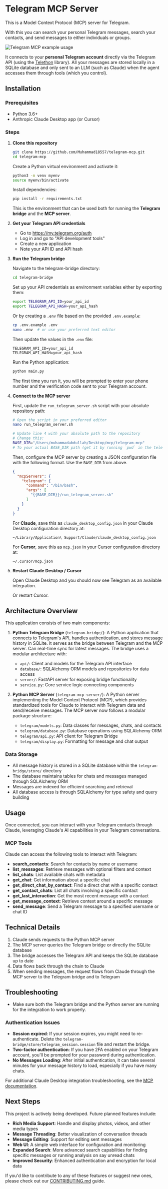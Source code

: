 # Telegram MCP Server

This is a Model Context Protocol (MCP) server for Telegram.

With this you can search your personal Telegram messages, search your contacts, and send messages to either individuals or groups.

![Telegram MCP example usage](example-use-2.png)

It connects to your **personal Telegram account** directly via the Telegram API (using the [Telethon](https://github.com/LonamiWebs/Telethon) library). All your messages are stored locally in a SQLite database and only sent to an LLM (such as Claude) when the agent accesses them through tools (which you control).

## Installation

### Prerequisites

- Python 3.6+
- Anthropic Claude Desktop app (or Cursor)

### Steps

1. **Clone this repository**

   ```bash
   git clone https://github.com/Muhammad18557/telegram-mcp.git
   cd telegram-mcp
   ```
   Create a Python virtual environment and activate it:
   ```bash
   python3 -m venv myenv
   source myenv/bin/activate
   ```
   Install dependencies:
   ```bash
   pip install -r requirements.txt
   ```

   This is the environment that can be used both for running the **Telegram bridge** and the **MCP server**.


2. **Get your Telegram API credentials**

   - Go to https://my.telegram.org/auth
   - Log in and go to "API development tools"
   - Create a new application
   - Note your API ID and API hash

3. **Run the Telegram bridge**

   Navigate to the telegram-bridge directory:

   ```bash
   cd telegram-bridge
   ```

   Set up your API credentials as environment variables either by exporting them:

   ```bash
   export TELEGRAM_API_ID=your_api_id
   export TELEGRAM_API_HASH=your_api_hash
   ```

   Or by creating a `.env` file based on the provided `.env.example`:

   ```bash
   cp .env.example .env
   nano .env  # or use your preferred text editor
   ```

   Then update the values in the `.env` file:
   ```
   TELEGRAM_API_ID=your_api_id
   TELEGRAM_API_HASH=your_api_hash
   ```

   Run the Python application:

   ```bash
   python main.py
   ```

   The first time you run it, you will be prompted to enter your phone number and the verification code sent to your Telegram account.

4. **Connect to the MCP server**

   First, update the `run_telegram_server.sh` script with your absolute repository path:
   
   ```bash
   # Open the script in your preferred editor
   nano run_telegram_server.sh
   
   # Update line 4 with your absolute path to the repository
   # Change this:
   BASE_DIR="/Users/muhammadabdullah/Desktop/mcp/telegram-mcp"
   # To your actual BASE_DIR path (get it by running `pwd` in the telegram-mcp directory)
   ```

   Then, configure the MCP server by creating a JSON configuration file with the following format. Use the `BASE_DIR` from above.

   ```json
   {
     "mcpServers": {
       "telegram": {
         "command": "/bin/bash",
         "args": [
           "{{BASE_DIR}}/run_telegram_server.sh"
         ]
       }
     }
   }
   ```

   For **Claude**, save this as `claude_desktop_config.json` in your Claude Desktop configuration directory at:

   ```
   ~/Library/Application\ Support/Claude/claude_desktop_config.json
   ```

   For **Cursor**, save this as `mcp.json` in your Cursor configuration directory at:

   ```
   ~/.cursor/mcp.json
   ```

5. **Restart Claude Desktop / Cursor**

   Open Claude Desktop and you should now see Telegram as an available integration.

   Or restart Cursor.

## Architecture Overview

This application consists of two main components:

1. **Python Telegram Bridge** (`telegram-bridge/`): A Python application that connects to Telegram's API, handles authentication, and stores message history in SQLite. It serves as the bridge between Telegram and the MCP server. Can real-time sync for latest messages. The bridge uses a modular architecture with:
   - `api/`: Client and models for the Telegram API interface
   - `database/`: SQLAlchemy ORM models and repositories for data access
   - `server/`: FastAPI server for exposing bridge functionality
   - `service.py`: Core service logic connecting components

2. **Python MCP Server** (`telegram-mcp-server/`): A Python server implementing the Model Context Protocol (MCP), which provides standardized tools for Claude to interact with Telegram data and send/receive messages. The MCP server now follows a modular package structure:
   - `telegram/models.py`: Data classes for messages, chats, and contacts 
   - `telegram/database.py`: Database operations using SQLAlchemy ORM
   - `telegram/api.py`: API client for Telegram Bridge
   - `telegram/display.py`: Formatting for message and chat output

### Data Storage

- All message history is stored in a SQLite database within the `telegram-bridge/store/` directory
- The database maintains tables for chats and messages managed through SQLAlchemy ORM
- Messages are indexed for efficient searching and retrieval
- All database access is through SQLAlchemy for type safety and query building

## Usage

Once connected, you can interact with your Telegram contacts through Claude, leveraging Claude's AI capabilities in your Telegram conversations.

### MCP Tools

Claude can access the following tools to interact with Telegram:

- **search_contacts**: Search for contacts by name or username
- **list_messages**: Retrieve messages with optional filters and context
- **list_chats**: List available chats with metadata
- **get_chat**: Get information about a specific chat
- **get_direct_chat_by_contact**: Find a direct chat with a specific contact
- **get_contact_chats**: List all chats involving a specific contact
- **get_last_interaction**: Get the most recent message with a contact
- **get_message_context**: Retrieve context around a specific message
- **send_message**: Send a Telegram message to a specified username or chat ID

## Technical Details

1. Claude sends requests to the Python MCP server
2. The MCP server queries the Telegram bridge or directly the SQLite database
3. The bridge accesses the Telegram API and keeps the SQLite database up to date
4. Data flows back through the chain to Claude
5. When sending messages, the request flows from Claude through the MCP server to the Telegram bridge and to Telegram

## Troubleshooting

- Make sure both the Telegram bridge and the Python server are running for the integration to work properly.

### Authentication Issues

- **Session expired**: If your session expires, you might need to re-authenticate. Delete the `telegram-bridge/store/telegram_session.session` file and restart the bridge.
- **Two-factor authentication**: If you have 2FA enabled on your Telegram account, you'll be prompted for your password during authentication.
- **No Messages Loading**: After initial authentication, it can take several minutes for your message history to load, especially if you have many chats.

For additional Claude Desktop integration troubleshooting, see the [MCP documentation](https://modelcontextprotocol.io/quickstart/server#claude-for-desktop-integration-issues).

## Next Steps

This project is actively being developed. Future planned features include:

- **Rich Media Support**: Handle and display photos, videos, and other media types
- **Message Threading**: Better visualization of conversation threads
- **Message Editing**: Support for editing sent messages
- **Web UI**: A simple web interface for configuration and monitoring
- **Expanded Search**: More advanced search capabilities for finding specific messages or running analysis on say unread chats
- **Improved Security**: Enhanced authentication and encryption for local data

If you'd like to contribute to any of these features or suggest new ones, please check out our [CONTRIBUTING.md](CONTRIBUTING.md) guide.